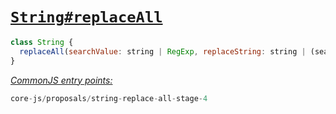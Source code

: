 # [`String#replaceAll`](https://github.com/tc39/proposal-string-replace-all)
```js
class String {
  replaceAll(searchValue: string | RegExp, replaceString: string | (searchValue, index, this) => string): string;
}
```
[*CommonJS entry points:*](/docs/Usage.md#commonjs-api)
```js
core-js/proposals/string-replace-all-stage-4
```